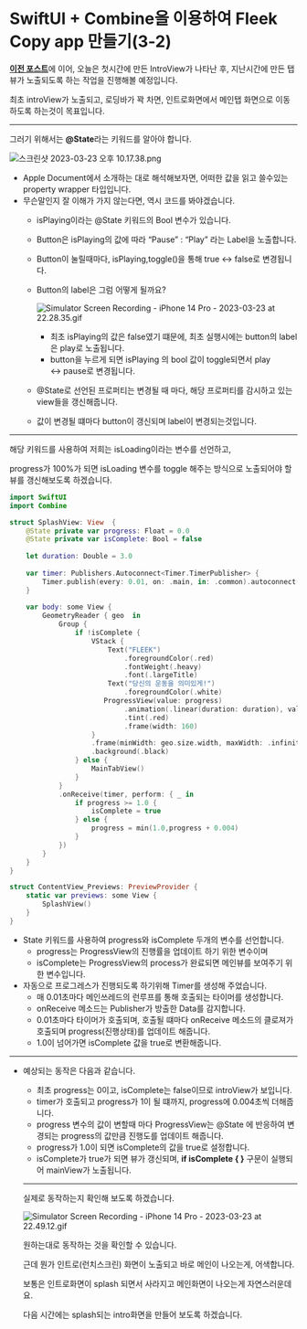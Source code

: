# SwiftUI + Combine을 이용하여 Fleek Copy app 만들기(3-2)

[**이전 포스트**](https://aske0115.github.io/develop/2023-03-21-fleekCopy3/)에 이어, 오늘은 첫시간에 만든 IntroView가 나타난 후, 지난시간에 만든 탭뷰가 노출되도록 하는 작업을 진행해볼 예정입니다.

최초 introView가 노출되고, 로딩바가 꽉 차면, 인트로화면에서 메인탭 화면으로 이동하도록 하는것이 목표입니다.

---

그러기 위해서는 **@State**라는 키워드를 알아야 합니다.

![스크린샷 2023-03-23 오후 10.17.38.png](/assets/img/blog/fleekCopy/statedoc.png)

- Apple Document에서 소개하는 대로 해석해보자면, 어떠한 값을 읽고 쓸수있는 property wrapper 타입입니다.
- 무슨말인지 잘 이해가 가지 않는다면, 역시 코드를 봐야겠습니다.
    - isPlaying이라는 @State 키워드의 Bool 변수가 있습니다.
    - Button은 isPlaying의 값에 따라 “Pause” : “Play” 라는 Label을 노출합니다.
    - Button이 눌릴때마다, isPlaying,toggle()을 통해 true ↔ false로 변경됩니다.
    - Button의 label은 그럼 어떻게 될까요?
        
        ![Simulator Screen Recording - iPhone 14 Pro - 2023-03-23 at 22.28.35.gif](/assets/img/blog/fleekCopy/stategif.gif)
        
        - 최초 isPlaying의 값은 false였기 떄문에, 최초 실행시에는 button의 label은 play로 노출됩니다.
        - button을 누르게 되면 isPlaying 의 bool 값이 toggle되면서 play ↔ pause로 변경됩니다.
    - @State로 선언된 프로퍼티는 변경될 때 마다, 해당 프로퍼티를 감시하고 있는 view들을 갱신해줍니다.
    - 값이 변경될 떄마다 button이 갱신되며 label이 변경되는것입니다.

---

해당 키워드를 사용하여 저희는 isLoading이라는 변수를 선언하고,

progress가 100%가 되면 isLoading 변수를 toggle 해주는 방식으로 노출되어야 할 뷰를 갱신해보도록 하겠습니다.

```swift
import SwiftUI
import Combine

struct SplashView: View  {
    @State private var progress: Float = 0.0
    @State private var isComplete: Bool = false
    
    let duration: Double = 3.0
    
    var timer: Publishers.Autoconnect<Timer.TimerPublisher> {
        Timer.publish(every: 0.01, on: .main, in: .common).autoconnect()
    }
    
    var body: some View {
        GeometryReader { geo  in
            Group {
                if !isComplete {
                    VStack {
                        Text("FLEEK")
                            .foregroundColor(.red)
                            .fontWeight(.heavy)
                            .font(.largeTitle)
                        Text("당신의 운동을 의미있게!")
                            .foregroundColor(.white)
                       ProgressView(value: progress)
                            .animation(.linear(duration: duration), value: "")
                            .tint(.red)
                            .frame(width: 160)
                    }
                    .frame(minWidth: geo.size.width, maxWidth: .infinity, maxHeight: .infinity)
                    .background(.black)
                } else {
                    MainTabView()
                }
            }
            .onReceive(timer, perform: { _ in
                if progress >= 1.0 {
                    isComplete = true
                } else {
                    progress = min(1.0,progress + 0.004)
                }
            })
        }
    }
}

struct ContentView_Previews: PreviewProvider {
    static var previews: some View {
        SplashView()
    }
}
```

- State 키워드를 사용하여 progress와 isComplete 두개의  변수를 선언합니다.
    - progress는 ProgressView의 진행률을 업데이트 하기 위한 변수이며
    - isComplete는 ProgressView의 process가 완료되면 메인뷰를 보여주기 위한 변수입니다.
- 자동으로 프로그레스가 진행되도록 하기위해 Timer를 생성해 주었습니다.
    - 매 0.01초마다 메인쓰레드의 런루프를 통해 호출되는 타이머를 생성합니다.
    - onReceive 메소드는 Publisher가 방출한 Data를 감지합니다.
    - 0.01초마다 타이머가 호출되며, 호출될 떄마다 onReceive 메소드의 클로져가 호출되며 progress(진행상태)를 업데이트 해줍니다.
    - 1.0이 넘어가면 isComplete 값을 true로 변환해줍니다.

---

- 예상되는 동작은 다음과 같습니다.
    - 최초 progress는 0이고, isComplete는 false이므로 introView가 보입니다.
    - timer가 호출되고 progress가 1이 될 떄까지, progress에 0.004초씩 더해줍니다.
    - progress 변수의 값이 변할때 마다 ProgressView는 @State 에 반응하여 변경되는 progress의 값만큼 진행도를 업데이트 해줍니다.
    - progress가 1.0이 되면 isComplete의 값을 true로 설정합니다.
    - isComplete가 true가 되면 뷰가 갱신되며, **if isComplete { }**  구문이 실행되어 mainView가 노출됩니다.
    
    ---
    
    실제로 동작하는지 확인해 보도록 하겠습니다.
    
    ![Simulator Screen Recording - iPhone 14 Pro - 2023-03-23 at 22.49.12.gif](/assets/img/blog/fleekCopy/day3complete.gif)
    
    원하는대로 동작하는 것을 확인할 수 있습니다.
    
    근데 뭔가 인트로(런치스크린) 화면이 노출되고 바로 메인이 나오는게, 어색합니다.
    
    보통은 인트로화면이 splash 되면서 사라지고 메인화면이 나오는게 자연스러운데요.
    
    다음 시간에는 splash되는 intro화면을 만들어 보도록 하겠습니다.
